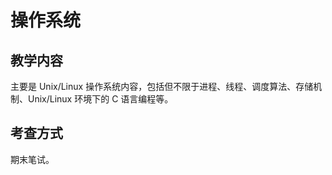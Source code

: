 # 操作系统

## 教学内容

主要是 Unix/Linux 操作系统内容，包括但不限于进程、线程、调度算法、存储机制、Unix/Linux 环境下的 C 语言编程等。

## 考查方式

期末笔试。

